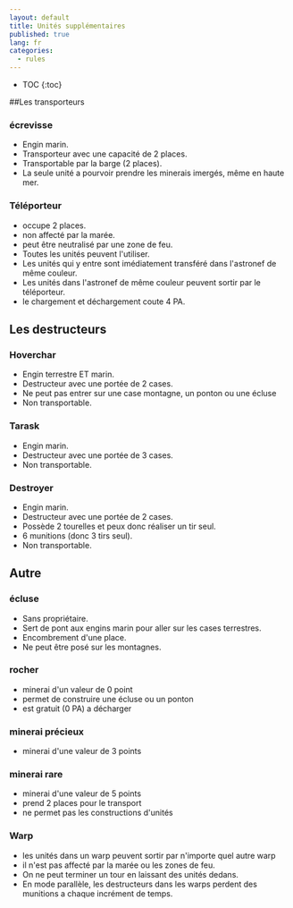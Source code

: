 ```yaml
---
layout: default
title: Unités supplémentaires
published: true
lang: fr
categories: 
  - rules
---
```

* TOC
{:toc}


##Les transporteurs
 
### écrevisse
- Engin marin.
- Transporteur avec une capacité de 2 places.
- Transportable par la barge (2 places).
- La seule unité a pourvoir prendre les minerais imergés, même en haute mer.

### Téléporteur
- occupe 2 places.
- non affecté par la marée.
- peut être neutralisé par une zone de feu.
- Toutes les unités peuvent l'utiliser.
- Les unités qui y entre sont imédiatement transféré dans l'astronef de même couleur.
- Les unités dans l'astronef de même couleur peuvent sortir par le téléporteur.
- le chargement et déchargement coute 4 PA.
 	 	 
## Les destructeurs

### Hoverchar
- Engin terrestre ET marin.
- Destructeur avec une portée de 2 cases.
- Ne peut pas entrer sur une case montagne, un ponton ou une écluse
- Non transportable.

###	Tarask
- Engin marin.
- Destructeur avec une portée de 3 cases.
- Non transportable.

###	Destroyer
- Engin marin.
- Destructeur avec une portée de 2 cases.
- Possède 2 tourelles et peux donc réaliser un tir seul.
- 6 munitions (donc 3 tirs seul).
- Non transportable.

## Autre

### écluse
- Sans propriétaire.
- Sert de pont aux engins marin pour aller sur les cases terrestres.
- Encombrement d'une place.
- Ne peut être posé sur les montagnes.

### rocher	
- minerai d'un valeur de 0 point
- permet de construire une écluse ou un ponton
- est gratuit (0 PA) a décharger

### minerai précieux	
- minerai d'une valeur de 3 points

### minerai rare	
- minerai d'une valeur de 5 points
- prend 2 places pour le transport
- ne permet pas les constructions d'unités

### Warp
- les unités dans un warp peuvent sortir par n'importe quel autre warp
- il n'est pas affecté par la marée ou les zones de feu.
- On ne peut terminer un tour en laissant des unités dedans.
- En mode parallèle, les destructeurs dans les warps perdent des munitions a chaque incrément de temps.
